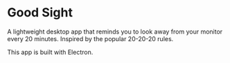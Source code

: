 # Good Sight

A lightweight desktop app that reminds you to look away from your monitor every 20 minutes.
Inspired by the popular 20-20-20 rules.

This app is built with Electron.